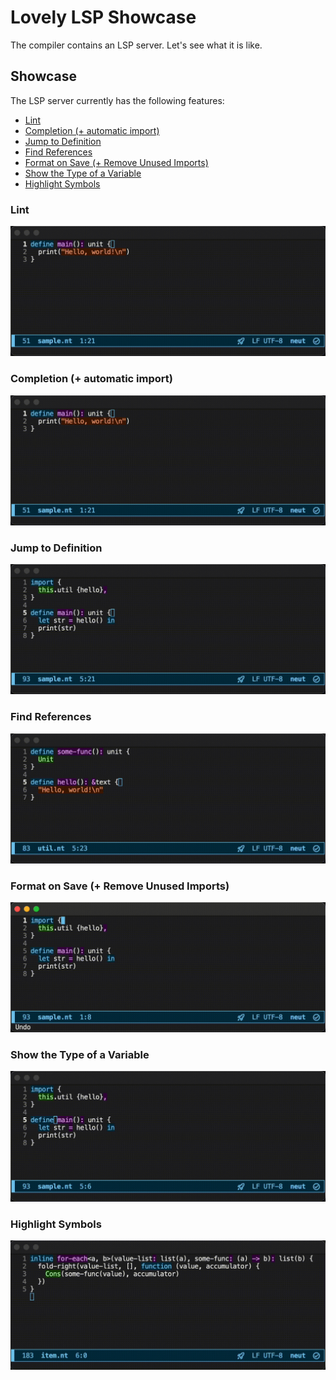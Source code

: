 # Lovely LSP Showcase

The compiler contains an LSP server. Let's see what it is like.

## Showcase

The LSP server currently has the following features:

- [Lint](#lint)
- [Completion (+ automatic import)](#completion--automatic-import)
- [Jump to Definition](#jump-to-definition)
- [Find References](#find-references)
- [Format on Save (+ Remove Unused Imports)](#format-on-save--remove-unused-imports)
- [Show the Type of a Variable](#show-the-type-of-a-variable)
- [Highlight Symbols](#highlight-symbols)

### Lint

![lint](./image/screencasts/lint.gif "lint")

### Completion (+ automatic import)

![completion](./image/screencasts/completion.gif "completion")

### Jump to Definition

![jump to definition](./image/screencasts/jump-to-definition.gif "jump to definition")

### Find References

![find references](./image/screencasts/find-references.gif "find references")

### Format on Save (+ Remove Unused Imports)

![format on save](./image/screencasts/format-on-save.gif "format on save")

### Show the Type of a Variable

![hover type](./image/screencasts/hover-type.gif "show the type of a variable")

### Highlight Symbols

![highlight](./image/screencasts/highlight.gif "highlight symbols")
